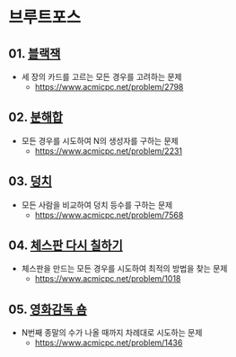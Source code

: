 # 브루트포스

## 01. [블랙잭](02798.py)
 - 세 장의 카드를 고르는 모든 경우를 고려하는 문제
   - https://www.acmicpc.net/problem/2798
## 02. [분해합](02231.py)
 - 모든 경우를 시도하여 N의 생성자를 구하는 문제
   - https://www.acmicpc.net/problem/2231
## 03. [덩치](07568.py)
 - 모든 사람을 비교하여 덩치 등수를 구하는 문제
   - https://www.acmicpc.net/problem/7568
## 04. [체스판 다시 칠하기](01018.py)
 - 체스판을 만드는 모든 경우를 시도하여 최적의 방법을 찾는 문제
   - https://www.acmicpc.net/problem/1018
## 05. [영화감독 숌](01436.py)
 - N번째 종말의 수가 나올 때까지 차례대로 시도하는 문제
   - https://www.acmicpc.net/problem/1436